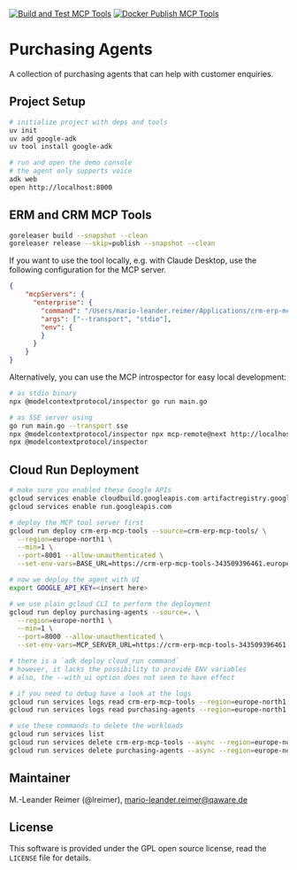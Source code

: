 [![Build and Test MCP Tools](https://github.com/lreimer/purchasing-agents/actions/workflows/build-mcp.yml/badge.svg)](https://github.com/lreimer/purchasing-agents/actions/workflows/build-mcp.yml)
[![Docker Publish MCP Tools](https://github.com/lreimer/purchasing-agents/actions/workflows/docker-publish-mcp.yml/badge.svg)](https://github.com/lreimer/purchasing-agents/actions/workflows/docker-publish-mcp.yml)

# Purchasing Agents

A collection of purchasing agents that can help with customer enquiries.

## Project Setup

```bash
# initialize project with deps and tools
uv init
uv add google-adk
uv tool install google-adk

# run and open the demo console
# the agent only supports voice
adk web
open http://localhost:8000
```

## ERM and CRM MCP Tools

```bash
goreleaser build --snapshot --clean
goreleaser release --skip=publish --snapshot --clean
```

If you want to use the tool locally, e.g. with Claude Desktop, use the following
configuration for the MCP server.

```json
{
    "mcpServers": {
      "enterprise": {
        "command": "/Users/mario-leander.reimer/Applications/crm-erp-mcp-tools",
        "args": ["--transport", "stdio"],
        "env": {
        }
      }
    }
}
```

Alternatively, you can use the MCP introspector for easy local development:
```bash
# as stdio binary
npx @modelcontextprotocol/inspector go run main.go

# as SSE server using 
go run main.go --transport sse
npx @modelcontextprotocol/inspector npx mcp-remote@next http://localhost:8001/sse
npx @modelcontextprotocol/inspector
```

## Cloud Run Deployment

```bash
# make sure you enabled these Google APIs
gcloud services enable cloudbuild.googleapis.com artifactregistry.googleapis.com
gcloud services enable run.googleapis.com

# deploy the MCP tool server first
gcloud run deploy crm-erp-mcp-tools --source=crm-erp-mcp-tools/ \
  --region=europe-north1 \
  --min=1 \
  --port=8001 --allow-unauthenticated \
  --set-env-vars=BASE_URL=https://crm-erp-mcp-tools-343509396461.europe-north1.run.app

# now we deploy the agent with UI
export GOOGLE_API_KEY=<insert here>

# we use plain gcloud CLI to perform the deployment
gcloud run deploy purchasing-agents --source=. \
  --region=europe-north1 \
  --min=1 \
  --port=8000 --allow-unauthenticated \
  --set-env-vars=MCP_SERVER_URL=https://crm-erp-mcp-tools-343509396461.europe-north1.run.app/sse,GOOGLE_API_KEY=$GOOGLE_API_KEY,GOOGLE_GENAI_USE_VERTEXAI=FALSE

# there is a `adk deploy cloud_run command`
# however, it lacks the possibility to provide ENV variables
# also, the --with_ui option does not seem to have effect

# if you need to debug have a look at the logs
gcloud run services logs read crm-erp-mcp-tools --region=europe-north1
gcloud run services logs read purchasing-agents --region=europe-north1

# use these commands to delete the workloads
gcloud run services list
gcloud run services delete crm-erp-mcp-tools --async --region=europe-north1
gcloud run services delete purchasing-agents --async --region=europe-north1
```

## Maintainer

M.-Leander Reimer (@lreimer), <mario-leander.reimer@qaware.de>

## License

This software is provided under the GPL open source license, read the `LICENSE` file for details.
